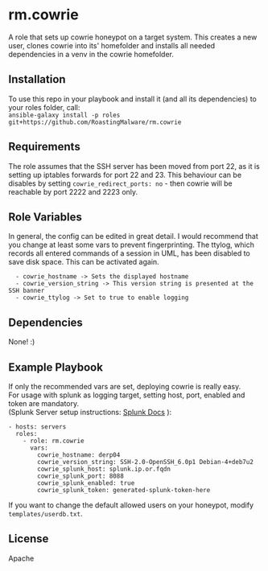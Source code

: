 rm.cowrie
=========

A role that sets up cowrie honeypot on a target system.
This creates a new user, clones cowrie into its' homefolder and installs all needed dependencies in a venv in the cowrie homefolder.

Installation
------------

To use this repo in your playbook and install it (and all its dependencies) to your roles folder, call:  
`ansible-galaxy install -p roles git+https://github.com/RoastingMalware/rm.cowrie`

Requirements
------------

The role assumes that the SSH server has been moved from port 22, as it is setting up iptables forwards for port 22 and 23. This behaviour can be disables by setting `cowrie_redirect_ports: no` - then cowrie will be reachable by port 2222 and 2223 only.

Role Variables
--------------

In general, the config can be edited in great detail. I would recommend that you change at least some vars to prevent fingerprinting.
The ttylog, which records all entered commands of a session in UML, has been disabled to save disk space. This can be activated again.
```
  - cowrie_hostname -> Sets the displayed hostname
  - cowrie_version_string -> This version string is presented at the SSH banner
  - cowrie_ttylog -> Set to true to enable logging
```

Dependencies
------------

None! :)

Example Playbook
----------------

If only the recommended vars are set, deploying cowrie is really easy.  
For usage with splunk as logging target, setting host, port, enabled and token are mandatory.  
(Splunk Server setup instructions: [Splunk Docs](http://docs.splunk.com/Documentation/Splunk/7.1.0/Data/UsetheHTTPEventCollector) ):

    - hosts: servers
      roles:
        - role: rm.cowrie
          vars: 
            cowrie_hostname: derp04
            cowrie_version_string: SSH-2.0-OpenSSH_6.0p1 Debian-4+deb7u2
            cowrie_splunk_host: splunk.ip.or.fqdn
            cowrie_splunk_port: 8088
            cowrie_splunk_enabled: true
            cowrie_splunk_token: generated-splunk-token-here

If you want to change the default allowed users on your honeypot, modify `templates/userdb.txt`.

License
-------

Apache